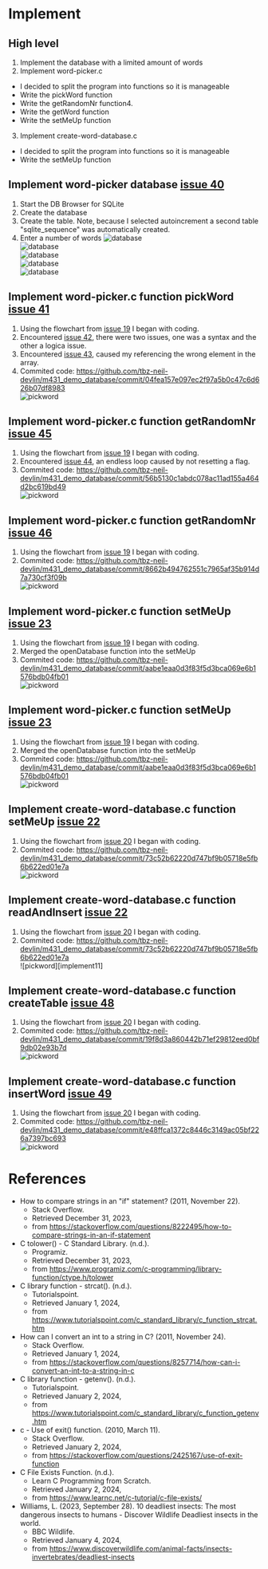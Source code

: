 # Implement

## High level
1. Implement the database with a limited amount of words
2. Implement word-picker.c
  * I decided to split the program into functions so it is manageable
  * Write the pickWord function
  * Write the getRandomNr function4. 
  * Write the getWord function
  * Write the setMeUp function
3. Implement create-word-database.c
  * I decided to split the program into functions so it is manageable
  * Write the setMeUp function



## Implement word-picker database [issue 40]
1. Start the DB Browser for SQLite
2. Create the database
3. Create the table. Note, because I selected autoincrement a second table "sqlite_sequence" was automatically created. 
4. Enter a number of words
![database][implement01]  
![database][implement02]  
![database][implement03]  
![database][implement04]  
![database][implement05]  

## Implement word-picker.c function pickWord [issue 41]
1. Using the flowchart from [issue 19] I began with coding.
2. Encountered [issue 42], there were two issues, one was a syntax and the other a logica issue. 
3. Encountered [issue 43], caused my referencing the wrong element in the array.
4. Commited code: https://github.com/tbz-neil-devlin/m431_demo_database/commit/04fea157e097ec2f97a5b0c47c6d626b07df8983  
![pickword][implement06]  

## Implement word-picker.c function getRandomNr [issue 45]
1. Using the flowchart from [issue 19] I began with coding.
2. Encountered [issue 44], an endless loop caused by not resetting a flag. 
3. Commited code: https://github.com/tbz-neil-devlin/m431_demo_database/commit/56b5130c1abdc078ac11ad155a464d2bc619bd49  
![pickword][implement07]  

## Implement word-picker.c function getRandomNr [issue 46]
1. Using the flowchart from [issue 19] I began with coding.
2. Commited code: https://github.com/tbz-neil-devlin/m431_demo_database/commit/8662b494762551c7965af35b914d7a730cf3f09b  
![pickword][implement08]  

## Implement word-picker.c function setMeUp [issue 23]
1. Using the flowchart from [issue 19] I began with coding.
2. Merged the openDatabase function into the setMeUp
2. Commited code: https://github.com/tbz-neil-devlin/m431_demo_database/commit/aabe1eaa0d3f83f5d3bca069e6b1576bdb04fb01   
![pickword][implement09]  

## Implement word-picker.c function setMeUp [issue 23]
1. Using the flowchart from [issue 19] I began with coding.
2. Merged the openDatabase function into the setMeUp
2. Commited code: https://github.com/tbz-neil-devlin/m431_demo_database/commit/aabe1eaa0d3f83f5d3bca069e6b1576bdb04fb01   
![pickword][implement09]  

## Implement create-word-database.c function setMeUp [issue 22]
1. Using the flowchart from [issue 20] I began with coding.
2. Commited code: https://github.com/tbz-neil-devlin/m431_demo_database/commit/73c52b62220d747bf9b05718e5fb6b622ed01e7a  
![pickword][implement10]  

## Implement create-word-database.c function readAndInsert [issue 22]
1. Using the flowchart from [issue 20] I began with coding.
2. Commited code: https://github.com/tbz-neil-devlin/m431_demo_database/commit/73c52b62220d747bf9b05718e5fb6b622ed01e7a  
![pickword][implement11]  

## Implement create-word-database.c function createTable [issue 48]
1. Using the flowchart from [issue 20] I began with coding.
2. Commited code: https://github.com/tbz-neil-devlin/m431_demo_database/commit/19f8d3a860442b71ef29812eed0bf9db02e93b7d  
![pickword][implement12]  

## Implement create-word-database.c function insertWord [issue 49]
1. Using the flowchart from [issue 20] I began with coding.
2. Commited code: https://github.com/tbz-neil-devlin/m431_demo_database/commit/e48ffca1372c8446c3149ac05bf226a7397bc693  
![pickword][implement13]  


# References
* How to compare strings in an "if" statement? (2011, November 22). 
  * Stack Overflow. 
  * Retrieved December 31, 2023, 
  * from https://stackoverflow.com/questions/8222495/how-to-compare-strings-in-an-if-statement
* C tolower() - C Standard Library. (n.d.). 
  * Programiz. 
  * Retrieved December 31, 2023, 
  * from https://www.programiz.com/c-programming/library-function/ctype.h/tolower
* C library function - strcat(). (n.d.). 
  * Tutorialspoint. 
  * Retrieved January 1, 2024, 
  * from https://www.tutorialspoint.com/c_standard_library/c_function_strcat.htm 
* How can I convert an int to a string in C? (2011, November 24). 
  * Stack Overflow. 
  * Retrieved January 1, 2024, 
  * from https://stackoverflow.com/questions/8257714/how-can-i-convert-an-int-to-a-string-in-c
* C library function - getenv(). (n.d.). 
  * Tutorialspoint. 
  * Retrieved January 2, 2024, 
  * from https://www.tutorialspoint.com/c_standard_library/c_function_getenv.htm
* c - Use of exit() function. (2010, March 11). 
  * Stack Overflow. 
  * Retrieved January 2, 2024, 
  * from https://stackoverflow.com/questions/2425167/use-of-exit-function
* C File Exists Function. (n.d.). 
  * Learn C Programming from Scratch. 
  * Retrieved January 2, 2024, 
  * from https://www.learnc.net/c-tutorial/c-file-exists/
* Williams, L. (2023, September 28). 10 deadliest insects: The most dangerous insects to humans - Discover Wildlife Deadliest insects in the world. 
  * BBC Wildlife. 
  * Retrieved January 4, 2024, 
  * from https://www.discoverwildlife.com/animal-facts/insects-invertebrates/deadliest-insects








[issue 20]: https://github.com/tbz-neil-devlin/m431_demo_database/issues/20
[issue 23]: https://github.com/tbz-neil-devlin/m431_demo_database/issues/23
[issue 22]: https://github.com/tbz-neil-devlin/m431_demo_database/issues/22
[issue 19]: https://github.com/tbz-neil-devlin/m431_demo_database/issues/19
[issue 40]: https://github.com/tbz-neil-devlin/m431_demo_database/issues/40
[issue 41]: https://github.com/tbz-neil-devlin/m431_demo_database/issues/41
[issue 42]: https://github.com/tbz-neil-devlin/m431_demo_database/issues/42
[issue 43]: https://github.com/tbz-neil-devlin/m431_demo_database/issues/43
[issue 44]: https://github.com/tbz-neil-devlin/m431_demo_database/issues/44
[issue 45]: https://github.com/tbz-neil-devlin/m431_demo_database/issues/45
[issue 46]: https://github.com/tbz-neil-devlin/m431_demo_database/issues/46
[issue 48]: https://github.com/tbz-neil-devlin/m431_demo_database/issues/48
[issue 49]: https://github.com/tbz-neil-devlin/m431_demo_database/issues/49

[implement01]: ../02_resources/images/realize-implement-wordpicker-database-01.jpg
[implement02]: ../02_resources/images/realize-implement-wordpicker-database-02.jpg
[implement03]: ../02_resources/images/realize-implement-wordpicker-database-03.jpg
[implement04]: ../02_resources/images/realize-implement-wordpicker-database-04.jpg
[implement05]: ../02_resources/images/realize-implement-wordpicker-database-05.jpg
[implement06]: ../02_resources/images/realize-implement-wordpicker-pickword-01.JPG
[implement07]: ../02_resources/images/realize-implement-wordpicker-gerrandomnr-01.JPG
[implement08]: ../02_resources/images/realize-implement-wordpicker-getword-01.JPG
[implement09]: ../02_resources/images/realize-implement-wordpicker-setmeup-01.JPG
[implement10]: ../02_resources/images/realize-implement-create-word-db-setmeup-01.JPG
[implement12]: ../02_resources/images/realize-implement-create-word-db-createtable-03.JPG
[implement13]: ../02_resources/images/realize-implement-create-word-db-insertword-01.JPG